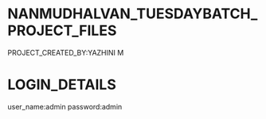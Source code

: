 # NANMUDHALVAN_TUESDAYBATCH_PROJECT_FILES
PROJECT_CREATED_BY:YAZHINI M
# LOGIN_DETAILS
user_name:admin 
password:admin
